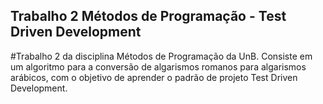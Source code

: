 ## Trabalho 2 Métodos de Programação - Test Driven Development
#Trabalho 2 da disciplina Métodos de Programação da UnB.
Consiste em um algoritmo para a conversão de algarismos romanos para algarismos arábicos, com o objetivo de aprender o padrão de projeto Test Driven Development.
